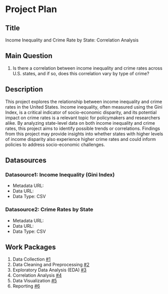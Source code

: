# Project Plan

## Title
<!-- Give your project a short title. -->
Income Inequality and Crime Rate by State: Correlation Analysis

## Main Question

<!-- Think about one main question you want to answer based on the data. -->
1. Is there a correlation between income inequality and crime rates across U.S. states, and if so, does this correlation vary by type of crime?

## Description

<!-- Describe your data science project in max. 200 words. Consider writing about why and how you attempt it. -->
This project explores the relationship between income inequality and crime rates in the United States. Income inequality, often measured using the Gini Index, is a critical indicator of socio-economic disparity, and its potential impact on crime rates is a relevant topic for policymakers and researchers alike. By analyzing state-level data on both income inequality and crime rates, this project aims to identify possible trends or correlations. Findings from this project may provide insights into whether states with higher levels of income disparity also experience higher crime rates and could inform policies to address socio-economic challenges.

## Datasources

<!-- Describe each datasources you plan to use in a section. Use the prefix "DatasourceX" where X is the id of the datasource. -->

### Datasource1: Income Inequality (Gini Index)
* Metadata URL: 
* Data URL:
* Data Type: CSV



### Datasource2: Crime Rates by State
* Metadata URL: 
* Data URL: 
* Data Type: CSV


## Work Packages

1. Data Collection [#1][i1]
2. Data Cleaning and Preprocessing [#2][i2]
3. Exploratory Data Analysis (EDA) [#3][i3]
4. Correlation Analysis [#4][i4]
5. Data Visualization [#5][i5]
6. Reporting [#6][i6]

[i1]: https://github.com/rebel47/MADE-Project/issues/1
[i2]: https://github.com/rebel47/MADE-Project/issues/2
[i3]: https://github.com/rebel47/MADE-Project/issues/3
[i4]: https://github.com/rebel47/MADE-Project/issues/4
[i5]: https://github.com/rebel47/MADE-Project/issues/5
[i6]: https://github.com/rebel47/MADE-Project/issues/6
